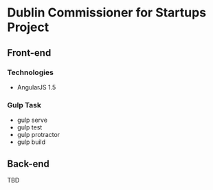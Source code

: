 # Dublin Commissioner for Startups Project

## Front-end

### Technologies

- AngularJS 1.5

### Gulp Task

- gulp serve
- gulp test
- gulp protractor
- gulp build


## Back-end

TBD
